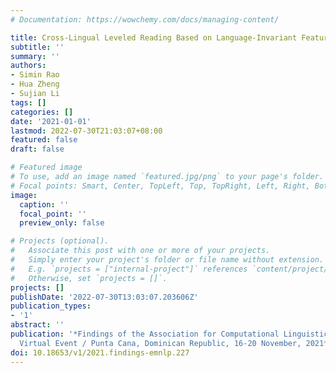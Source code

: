 ```yaml
---
# Documentation: https://wowchemy.com/docs/managing-content/

title: Cross-Lingual Leveled Reading Based on Language-Invariant Features
subtitle: ''
summary: ''
authors:
- Simin Rao
- Hua Zheng
- Sujian Li
tags: []
categories: []
date: '2021-01-01'
lastmod: 2022-07-30T21:03:07+08:00
featured: false
draft: false

# Featured image
# To use, add an image named `featured.jpg/png` to your page's folder.
# Focal points: Smart, Center, TopLeft, Top, TopRight, Left, Right, BottomLeft, Bottom, BottomRight.
image:
  caption: ''
  focal_point: ''
  preview_only: false

# Projects (optional).
#   Associate this post with one or more of your projects.
#   Simply enter your project's folder or file name without extension.
#   E.g. `projects = ["internal-project"]` references `content/project/deep-learning/index.md`.
#   Otherwise, set `projects = []`.
projects: []
publishDate: '2022-07-30T13:03:07.203606Z'
publication_types:
- '1'
abstract: ''
publication: '*Findings of the Association for Computational Linguistics: EMNLP 2021,
  Virtual Event / Punta Cana, Dominican Republic, 16-20 November, 2021*'
doi: 10.18653/v1/2021.findings-emnlp.227
---
```

